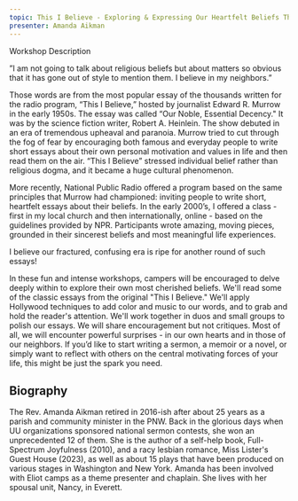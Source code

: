 ```yaml
---
topic: This I Believe - Exploring & Expressing Our Heartfelt Beliefs Through Short Essays
presenter: Amanda Aikman
---
```


<div id="workshop-card></div>

## Workshop Description

”I am not going to talk about religious beliefs but about matters so obvious that it has gone out of style to mention them. I believe in my neighbors.”

Those words are from the most popular essay of the thousands written for the radio program, “This I Believe,” hosted by journalist Edward R. Murrow in the early 1950s. The essay was called “Our Noble, Essential Decency." It was by the science fiction writer, Robert A. Heinlein. The show debuted in an era of tremendous upheaval and paranoia. Murrow tried to cut through the fog of fear by encouraging both famous and everyday people to write short essays about their own personal motivation and values in life and then read them on the air. “This I Believe” stressed individual belief rather than religious dogma, and it became a huge cultural phenomenon.

More recently, National Public Radio offered a program based on the same principles that Murrow had championed: inviting people to write short, heartfelt essays about their beliefs. In the early 2000’s, I offered a class - first in my local church and then internationally, online - based on the guidelines provided by NPR. Participants wrote amazing, moving pieces, grounded in their sincerest beliefs and most meaningful life experiences.

I believe our fractured, confusing era is ripe for another round of such essays!

In these fun and intense workshops, campers will be encouraged to delve deeply within to explore their own most cherished beliefs. We'll read some of the classic essays from the original "This I Believe." We'll apply Hollywood techniques to add color and music to our words, and to grab and hold the reader's attention. We'll work together in duos and small groups to polish our essays. We will share encouragement but not critiques. Most of all, we will encounter powerful surprises - in our own hearts and in those of our neighbors. If you’d like to start writing a sermon, a memoir or a novel, or simply want to reflect with others on the central motivating forces of your life, this might be just the spark you need.

## Biography

The Rev. Amanda Aikman retired in 2016-ish after about 25 years as a parish and community minister in the PNW. Back in the glorious days when UU organizations sponsored national sermon contests, she won an unprecedented 12 of them. She is the author of a self-help book, Full-Spectrum Joyfulness (2010), and a racy lesbian romance, Miss Lister's Guest House (2023), as well as about 15 plays that have been produced on various stages in Washington and New York. Amanda has been involved with Eliot camps as a theme presenter and chaplain. She lives with her spousal unit, Nancy, in Everett.